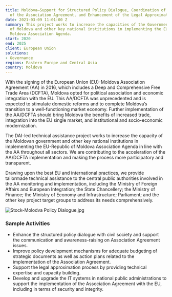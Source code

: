 ```yaml
---
title: Moldova—Support for Structured Policy Dialogue, Coordination of the Implementation
  of the Association Agreement, and Enhancement of the Legal Approximation Process
date: 2021-03-09 11:01:00 Z
summary: This project works to increase the capacities of the Government of the Republic
  of Moldova and other key national institutions in implementing the EU-Republic of
  Moldova Association Agenda.
start: 2020
end: 2025
client: European Union
solutions:
- Governance
regions: Eastern Europe and Central Asia
country: Moldova
---
```


With the signing of the European Union (EU)-Moldova Association Agreement (AA) in 2016, which includes a Deep and Comprehensive Free Trade Area (DCFTA), Moldova opted for political association and economic integration with the EU. This AA/DCFTA was unprecedented and is expected to stimulate domestic reforms and to complete Moldova’s transition to a well-functioning market economy. Further implementation of the AA/DCFTA should bring Moldova the benefits of increased trade, integration into the EU single market, and institutional and socio-economic modernization.

The DAI-led technical assistance project works to increase the capacity of the Moldovan government and other key national institutions in implementing the EU-Republic of Moldova Association Agenda in line with the AA throughout all sectors. We are contributing to the acceleration of the AA/DCFTA implementation and making the process more participatory and transparent.

Drawing upon the best EU and international practices, we provide tailormade technical assistance to the central public authorities involved in the AA monitoring and implementation, including the Ministry of Foreign Affairs and European Integration; the State Chancellery; the Ministry of Finance; the Ministry of Economy and Infrastructure; Parliament; and the other key project target groups to address its needs comprehensively.

![Stock-Molodva Policy Dialogue.jpg](/uploads/Stock-Molodva%20Policy%20Dialogue.jpg)

### Sample Activities

* Enhance the structured policy dialogue with civil society and support the communication and awareness-raising on Association Agreement issues.
* Improve policy development mechanisms for adequate budgeting of strategic documents as well as action plans related to the implementation of the Association Agreement.
* Support the legal approximation process by providing technical expertise and capacity building.
* Develop and upgrade the IT systems in national public administrations to support the implementation of the Association Agreement with the EU, including in terms of security and integrity.